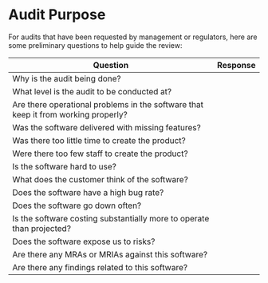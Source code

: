 # Audit Purpose

For audits that have been requested by management or regulators, here are some preliminary questions to help guide the review:

| Question | Response |
|--- | --- |
| Why is the audit being done? |  |
| What level is the audit to be conducted at? |  |
Are there operational problems in the software that keep it from working properly? |  |
| Was the software delivered with missing features? |  |
| Was there too little time to create the product? |  |
| Were there too few staff to create the product? |  |
| Is the software hard to use? |  |
| What does the customer think of the software? |  |
| Does the software have a high bug rate? |  |
| Does the software go down often? |  |
| Is the software costing substantially more to operate than projected? |  |
| Does the software expose us to risks? |  |
| Are there any MRAs or MRIAs against this software? |  |
| Are there any findings related to this software? |  |
